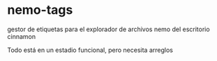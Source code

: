 # nemo-tags
 gestor de etiquetas para el explorador de archivos nemo del escritorio cinnamon

Todo está en un estadio funcional, pero necesita arreglos
